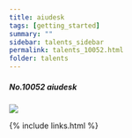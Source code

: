 ```yaml
---
title: aiudesk 
tags: [getting_started]
summary: ""
sidebar: talents_sidebar
permalink: talents_10052.html
folder: talents
---
```



##### No.10052 aiudesk   

![](https://yt3.ggpht.com/ytc/AKedOLQpJIGToEY1mvDHthLbc5gOWN4mw6978sJ0dONO=s176-c-k-c0x00ffffff-no-rj)




{% include links.html %}

